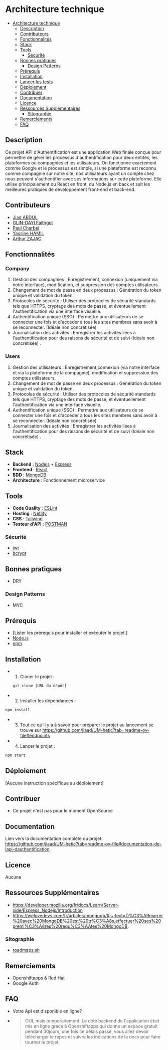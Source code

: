 # Architecture technique

- [Architecture technique](#architecture-technique)
  - [Description](#description)
  - [Contributeurs](#contributeurs)
  - [Fonctionnalités](#fonctionnalités)
  - [Stack](#stack)
  - [Tools](#tools)
    - [Sécurité](#sécurité)
  - [Bonnes pratiques](#bonnes-pratiques)
    - [Design Patterns](#design-patterns)
  - [Prérequis](#prérequis)
  - [Installation](#installation)
  - [Lancer les tests](#lancer-les-tests)
  - [Déploiement](#déploiement)
  - [Contribuer](#contribuer)
  - [Documentation](#documentation)
  - [Licence](#licence)
  - [Ressources Supplémentaires](#ressources-supplémentaires)
    - [Sitographie](#sitographie)
  - [Remerciements](#remerciements)
  - [FAQ](#faq)

## Description

Ce projet API d'Authentification est une application Web finale conçue pour permettre de gérer les processus d'authentification pour deux entités, les plateformes ou compagnies et les utilisateurs. On fonctionne exactement comme Google et le processus est simple, si une plateforme est reconnu comme compagnie sur notre site, nos utilisateurs ayant un compte chez nous peuvent s'authentifier avec ses informations sur cette plateforme. Elle utilise principalement du React en front, du Node.js en back et suit les meilleures pratiques de développement front-end et back-end.

## Contributeurs
    
- [Jiad ABDUL](https://github.com/jiaad)
- [GLIN-DAYI Faithgot](https://github.com/Faithgg)
- [Paul Charbel](https://github.com/SirMacCready)
- [Yassine HAMIL](https://github.com/YassineHamil)
- [Arthur ZAJAC](https://github.com/jiad-saegus)

## Fonctionnalités

### Company
1. Gestion des compagnies : Enregistrement, connexion (uniquement via notre interface), modification, et suppression des comptes utilisateurs.
2. Changement de mot de passe en deux processus : Génération du token unique et validation du token.
3. Protocoles de sécurité : Utiliser des protocoles de sécurité standards tels que HTTPS, cryptage des mots de passe, et éventuellement l'authentification via une interface visuelle.
4. Authentification unique (SSO) : Permettre aux utilisateurs de se connecter une fois et d'accéder à tous les sites membres sans avoir à se reconnecter. (Idéale non concrétisée)
5. Journalisation des activités : Enregistrer les activités liées à l'authentification pour des raisons de sécurité et de suivi (Idéale non concrétisée) .

### Users
1. Gestion des utilisateurs : Enregistrement,connexion (via notre interface et via la plateforme de la compagnie), modification et suppression des comptes utilisateurs.
2. Changement de mot de passe en deux processus : Génération du token unique et validation du token.
3. Protocoles de sécurité : Utiliser des protocoles de sécurité standards tels que HTTPS, cryptage des mots de passe, et éventuellement l'authentification via une interface visuelle.
4. Authentification unique (SSO) : Permettre aux utilisateurs de se connecter une fois et d'accéder à tous les sites membres sans avoir à se reconnecter. (Idéale non concrétisée)
5. Journalisation des activités : Enregistrer les activités liées à l'authentification pour des raisons de sécurité et de suivi (Idéale non concrétisée) .


## Stack

- **Backend** : [Nodejs](https://nodejs.org/) + [Express](https://expressjs.com/fr/)
- **Frontend** : [React](https://reactjs.org/)
- **BDD** : [MongoDB](https://www.mongodb.com/fr-fr)
- **Architecture** : Fonctionnement microservice

## Tools

- **Code Quality** : [ESLint](https://eslint.org/) 
- **Hosting** : [Netlify](https://www.netlify.com/)
- **CSS** : [Tailwind](https://tailwindcss.com/)
- **Testeur d'API** : [POSTMAN](https://tailwindcss.com/)

### Sécurité

- [jwt](https://jwt.io/)
- [bcrypt](https://www.npmjs.com/package/bcrypt)

## Bonnes pratiques

- DRY

### Design Patterns

- MVC

## Prérequis

- [Lister les prérequis pour installer et exécuter le projet.]
- [Node.js](https://nodejs.org/en/)
- [npm](https://www.npmjs.com/)

## Installation

- 1. Cloner le projet :
  
  ```bash
  git clone [URL du dépôt]
  ```

- 2. Installer les dépendances :

```bash
npm install
```

- 3. Tout ce qu'il y a à savoir pour préparer le projet au lancement se trouve sur https://github.com/jiaad/UM-hetic?tab=readme-ov-file#endpoints

- 4. Lancer le projet :

 ```bash
npm start
```


## Déploiement

[Aucune instruction spécifique au déploiement]

## Contribuer

- Ce projet n'est pas pour le moment OpenSource

## Documentation

Lien vers la documentation complète du projet: https://github.com/jiaad/UM-hetic?tab=readme-ov-file#documentation-de-lapi-dauthentification.

## Licence

Aucune

## Ressources Supplémentaires

- https://developer.mozilla.org/fr/docs/Learn/Server-side/Express_Nodejs/Introduction
- https://welovedevs.com/fr/articles/mongodb/#:~:text=D%C3%A9marrer%20avec%20MongoDB%20est%20tr%C3%A8s,effectuer%20ses%20premi%C3%A8res%20requ%C3%AAtes%20MongoDB.

### Sitographie

- [roadmaps.sh](https://roadmap.sh/software-design-architecture)

## Remerciements

- Openshiftapps & Red Hat
- Google Auth

## FAQ

- Votre ApI est disponible en ligne?
- > OUI, mais temporairement. Le côté backend de l'application était mis en ligne grace à Openshiftapps qui donne un espace gratuit pendant 30jours, une fois ce délais passé, vous allez devoir télécharger le repos et suivre les indications de la docs pour faire tourner le projet.
